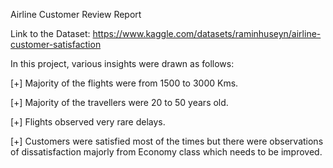 Airline Customer Review Report

Link to the Dataset: https://www.kaggle.com/datasets/raminhuseyn/airline-customer-satisfaction

In this project, various insights were drawn as follows:

[+] Majority of the flights were from 1500 to 3000 Kms.

[+] Majority of the travellers were 20 to 50 years old.

[+] Flights observed very rare delays.

[+] Customers were satisfied most of the times but there were observations of dissatisfaction majorly from Economy class which needs to be improved.
